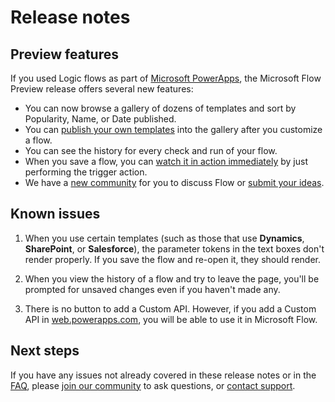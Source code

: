 <properties
	pageTitle="Preview Release Notes | Microsoft Flow"
	description="Release notes and known issues for the Microsoft Flow Preview"
	services=""
	suite="powerapps"
	documentationCenter="na"
	authors="stepsic-microsoft-com"
	manager="erikre"
	editor=""
	tags=""/>

<tags
   ms.service="flow"
   ms.devlang="na"
   ms.topic="hero-article"
   ms.tgt_pltfrm="na"
   ms.workload="na"
   ms.date="04/28/2016"
   ms.author="stepsic"/>


# Release notes #

## Preview features ##
If you used Logic flows as part of [Microsoft PowerApps](https://powerapps.microsoft.com), the Microsoft Flow Preview release offers several new features:

- You can now browse a gallery of dozens of templates and sort by Popularity, Name, or Date published.
- You can [publish your own templates](publish-a-template.md) into the gallery after you customize a flow.
- You can see the history for every check and run of your flow.
- When you save a flow, you can [watch it in action immediately](see-a-flow-run.md) by just performing the trigger action.
- We have a [new community](http://go.microsoft.com/fwlink/?LinkID=78746) for you to discuss Flow or [submit your ideas](https://go.microsoft.com/fwlink/?LinkID=787474).

## Known issues ##
1. When you use certain templates (such as those that use **Dynamics**, **SharePoint**, or **Salesforce**), the parameter tokens in the text boxes don't render properly. If you save the flow and re-open it, they should render.

2. When you view the history of a flow and try to leave the page, you'll be prompted for unsaved changes even if you haven't made any.

3. There is no button to add a Custom API. However, if you add a Custom API in [web.powerapps.com](https://web.powerapps.com), you will be able to use it  in Microsoft Flow.

## Next steps ##
If you have any issues not already covered in these release notes or in the [FAQ](frequently-asked-questions.md), please [join our community](http://go.microsoft.com/fwlink/?LinkID=787467) to ask questions, or [contact support](http://go.microsoft.com/fwlink/?LinkID=787479).
